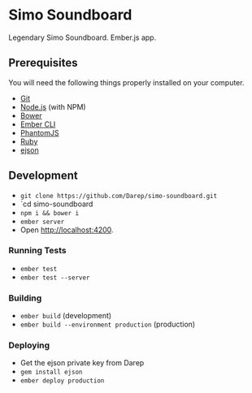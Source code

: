 # Simo Soundboard

Legendary Simo Soundboard. Ember.js app.

## Prerequisites

You will need the following things properly installed on your computer.

* [Git](http://git-scm.com/)
* [Node.js](http://nodejs.org/) (with NPM)
* [Bower](http://bower.io/)
* [Ember CLI](http://www.ember-cli.com/)
* [PhantomJS](http://phantomjs.org/)
* [Ruby](https://www.ruby-lang.org/en/)
* [ejson](https://github.com/Shopify/ejson)

## Development

* `git clone https://github.com/Darep/simo-soundboard.git`
* `cd simo-soundboard
* `npm i && bower i`
* `ember server`
* Open [http://localhost:4200](http://localhost:4200).

### Running Tests

* `ember test`
* `ember test --server`

### Building

* `ember build` (development)
* `ember build --environment production` (production)

### Deploying

* Get the ejson private key from Darep
* `gem install ejson`
* `ember deploy production`
